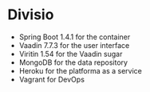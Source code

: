 # Divisio
- Spring Boot 1.4.1 for the container
- Vaadin 7.7.3 for the user interface
- Viritin 1.54 for the Vaadin sugar
- MongoDB for the data repository
- Heroku for the platforma as a service
- Vagrant for DevOps